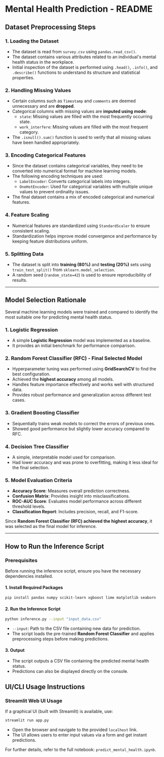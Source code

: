 # Mental Health Prediction - README

## Dataset Preprocessing Steps
### 1. Loading the Dataset
- The dataset is read from `survey.csv` using `pandas.read_csv()`.
- The dataset contains various attributes related to an individual's mental health status in the workplace.
- Initial inspection of the dataset is performed using `.head()`, `.info()`, and `.describe()` functions to understand its structure and statistical properties.

### 2. Handling Missing Values
- Certain columns such as `Timestamp` and `comments` are deemed unnecessary and are **dropped**.
- Categorical columns with missing values are **imputed using mode**:
  - `state`: Missing values are filled with the most frequently occurring state.
  - `work_interfere`: Missing values are filled with the most frequent category.
- The `.isnull().sum()` function is used to verify that all missing values have been handled appropriately.

### 3. Encoding Categorical Features
- Since the dataset contains categorical variables, they need to be converted into numerical format for machine learning models.
- The following encoding techniques are used:
  - `LabelEncoder`: Converts categorical labels into integers.
  - `OneHotEncoder`: Used for categorical variables with multiple unique values to prevent ordinality issues.
- The final dataset contains a mix of encoded categorical and numerical features.

### 4. Feature Scaling
- Numerical features are standardized using `StandardScaler` to ensure consistent scaling.
- Standardization helps improve model convergence and performance by keeping feature distributions uniform.

### 5. Splitting Data
- The dataset is split into **training (80%)** and **testing (20%)** sets using `train_test_split()` from `sklearn.model_selection`.
- A random seed (`random_state=42`) is used to ensure reproducibility of results.

---

## Model Selection Rationale
Several machine learning models were trained and compared to identify the most suitable one for predicting mental health status.

### 1. Logistic Regression
- A simple **Logistic Regression** model was implemented as a baseline.
- It provides an initial benchmark for performance comparison.

### 2. Random Forest Classifier (RFC) - **Final Selected Model**
- Hyperparameter tuning was performed using **GridSearchCV** to find the best configuration.
- Achieved the **highest accuracy** among all models.
- Handles feature importance effectively and works well with structured data.
- Provides robust performance and generalization across different test cases.

### 3. Gradient Boosting Classifier
- Sequentially trains weak models to correct the errors of previous ones.
- Showed good performance but slightly lower accuracy compared to RFC.

### 4. Decision Tree Classifier
- A simple, interpretable model used for comparison.
- Had lower accuracy and was prone to overfitting, making it less ideal for the final selection.

### 5. Model Evaluation Criteria
- **Accuracy Score**: Measures overall prediction correctness.
- **Confusion Matrix**: Provides insight into misclassifications.
- **ROC-AUC Score**: Evaluates model performance across different threshold levels.
- **Classification Report**: Includes precision, recall, and F1-score.

Since **Random Forest Classifier (RFC) achieved the highest accuracy**, it was selected as the final model for inference.

---

## How to Run the Inference Script
### Prerequisites
Before running the inference script, ensure you have the necessary dependencies installed.

#### 1. Install Required Packages
```bash
pip install pandas numpy scikit-learn xgboost lime matplotlib seaborn
```

#### 2. Run the Inference Script
```bash
python inference.py --input "input_data.csv"
```
- `--input`: Path to the CSV file containing new data for prediction.
- The script loads the pre-trained **Random Forest Classifier** and applies preprocessing steps before making predictions.

#### 3. Output
- The script outputs a CSV file containing the predicted mental health status.
- Predictions can also be displayed directly on the console.


## UI/CLI Usage Instructions

### Streamlit Web UI Usage
If a graphical UI (built with Streamlit) is available, use:
```bash
streamlit run app.py
```
- Open the browser and navigate to the provided `localhost` link.
- The UI allows users to enter input values via a form and get instant predictions.

For further details, refer to the full notebook: `predict_mental_health.ipynb`.

